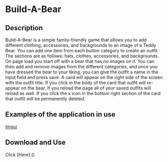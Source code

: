 # Build-A-Bear

## Description

Build-A-Bear is a simple family-friendly game that allows you to add different clothing, accessories, and backgrounds to an image of a Teddy Bear. You can add one item from each button category to create an outfit. The sections are as follows: hats, clothes, accessories, and backgrounds. On page load you start off with a bear that has no images on it. You can then add and remove images from the different categories, and once you have dressed the bear to your liking, you can give the outfit a name in the input field and press save. A card will appear on the right side of the screen with the outfit title. If you click in the body of the card that outfit will re-appear on the bear. If you reload the page all of your saved outfits will reload as well. If you click the x icon in the bottom right section of the card that outfit will be permanently deleted.

## Examples of the application in use

[Imgur](https://i.imgur.com/yO1x6XU.png)

## Download and Use

Click [Here] ()


